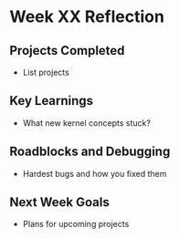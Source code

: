 # Week XX Reflection

## Projects Completed
- List projects

## Key Learnings
- What new kernel concepts stuck?

## Roadblocks and Debugging
- Hardest bugs and how you fixed them

## Next Week Goals
- Plans for upcoming projects
